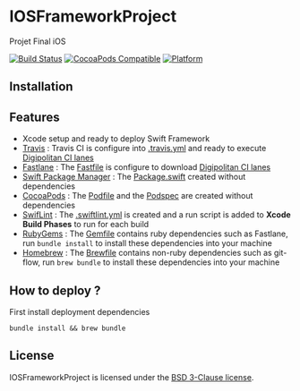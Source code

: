 # IOSFrameworkProject
Projet Final iOS

[![Build Status](https://travis-ci.org/Digipolitan/framework-swift-template.svg?branch=master)](https://travis-ci.org/Digipolitan/framework-swift-template)
[![CocoaPods Compatible](https://img.shields.io/cocoapods/v/DGFrameworkTemplate.svg)](https://img.shields.io/cocoapods/v/DGFrameworkTemplate.svg)
[![Platform](https://img.shields.io/cocoapods/p/DGFrameworkTemplate.svg?style=flat)](http://cocoadocs.org/docsets/DGFrameworkTemplate)

## Installation



## Features

* Xcode setup and ready to deploy Swift Framework
* [Travis](https://travis-ci.org) : Travis CI is configure into [.travis.yml](.travis.yml) and ready to execute [Digipolitan CI lanes](https://github.com/Digipolitan/fastlane-ios-ci-framework)
* [Fastlane](https://fastlane.tools/) : The [Fastfile](fastlane/Fastfile) is configure to download [Digipolitan CI lanes](https://github.com/Digipolitan/fastlane-ios-ci-framework)
* [Swift Package Manager](https://github.com/apple/swift-package-manager) : The [Package.swift](Package.swift) created without dependencies
* [CocoaPods](https://cocoapods.org/) : The [Podfile](Podfile) and the [Podspec](DGFrameworkTemplate.podspec) are created without dependencies
* [SwifLint](https://github.com/realm/SwiftLint) : The [.swiftlint.yml](.swiftlint.yml) is created and a run script is added to **Xcode Build Phases** to run for each build
* [RubyGems](https://rubygems.org/) : The [Gemfile](Gemfile) contains ruby dependencies such as Fastlane, run `bundle install` to install these dependencies into your machine
* [Homebrew](http://brew.sh/index_fr.html) : The [Brewfile](Brewfile) contains non-ruby dependencies such as git-flow, run `brew bundle` to install these dependencies into your machine

## How to deploy ?

First install deployment dependencies
```shell
bundle install && brew bundle
```

## License

IOSFrameworkProject is licensed under the [BSD 3-Clause license](LICENSE).